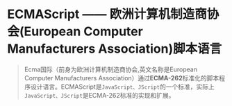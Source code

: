 # ECMAScript —— 欧洲计算机制造商协会(European Computer Manufacturers Association)脚本语言

> Ecma国际（前身为欧洲计算机制造商协会,英文名称是European Computer Manufacturers Association）通过**ECMA-262**标准化的脚本程序设计语言。ECMAScript是`JavaScript、JScript`的一个标准，实际上`JavaScript、JScript`是ECMA-262标准的实现和扩展。



